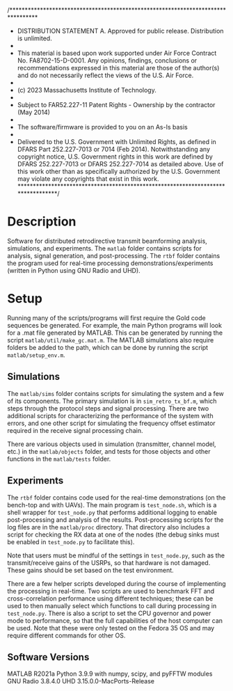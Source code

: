 /*********************************************************************************
* DISTRIBUTION STATEMENT A. Approved for public release. Distribution is unlimited.
*
* This material is based upon work supported under Air Force Contract No. FA8702-15-D-0001. Any opinions, findings, conclusions or recommendations expressed in this material are those of the author(s) and do not necessarily reflect the views of the U.S. Air Force.
*
* (c) 2023 Massachusetts Institute of Technology.
*
* Subject to FAR52.227-11 Patent Rights - Ownership by the contractor (May 2014)
*
* The software/firmware is provided to you on an As-Is basis
*
* Delivered to the U.S. Government with Unlimited Rights, as defined in DFARS Part 252.227-7013 or 7014 (Feb 2014). Notwithstanding any copyright notice, U.S. Government rights in this work are defined by DFARS 252.227-7013 or DFARS 252.227-7014 as detailed above. Use of this work other than as specifically authorized by the U.S. Government may violate any copyrights that exist in this work.
*********************************************************************************/

# Description

Software for distributed retrodirective transmit beamforming analysis, simulations, and experiments. The `matlab` folder contains scripts for analysis, signal generation, and post-processing. The `rtbf` folder contains the program used for real-time processing demonstrations/experiments (written in Python using GNU Radio and UHD).

# Setup

Running many of the scripts/programs will first require the Gold code sequences be generated. For example, the main Python programs will look for a .mat file generated by MATLAB. This can be generated by running the script `matlab/util/make_gc.mat.m`. The MATLAB simulations also require folders be added to the path, which can be done by running the script `matlab/setup_env.m`.

## Simulations

The `matlab/sims` folder contains scripts for simulating the system and a few of its components. The primary simulation is in `sim_retro_tx_bf.m`, which steps through the protocol steps and signal processing. There are two additional scripts for characterizing the performance of the system with errors, and one other script for simulating the frequency offset estimator required in the receive signal processing chain.

There are various objects used in simulation (transmitter, channel model, etc.) in the `matlab/objects` folder, and tests for those objects and other functions in the `matlab/tests` folder.

## Experiments

The `rtbf` folder contains code used for the real-time demonstrations (on the bench-top and with UAVs). The main program is `test_node.sh`, which is a shell wrapper for `test_node.py` that performs additional logging to enable post-processing and analysis of the results. Post-processing scripts for the log files are in the `matlab/proc` directory. That directory also includes a script for checking the RX data at one of the nodes (the debug sinks must be enabled in `test_node.py` to facilitate this).

Note that users must be mindful of the settings in `test_node.py`, such as the transmit/receive gains of the USRPs, so that hardware is not damaged. These gains should be set based on the test environment.

There are a few helper scripts developed during the course of implementing the processing in real-time. Two scripts are used to benchmark FFT and cross-correlation performance using different techniques; these can be used to then manually select which functions to call during processing in `test_node.py`. There is also a script to set the CPU governor and power mode to performance, so that the full capabilities of the host computer can be used. Note that these were only tested on the Fedora 35 OS and may require different commands for other OS.

## Software Versions

MATLAB R2021a
Python 3.9.9 with numpy, scipy, and pyFFTW modules
GNU Radio 3.8.4.0
UHD 3.15.0.0-MacPorts-Release
